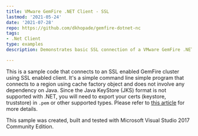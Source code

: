 ```yaml
---
title: VMware GemFire .NET Client - SSL
lastmod: '2021-05-24'
date: '2021-07-28'
repo: https://github.com/dkhopade/gemfire-dotnet-nc
tags:
- .Net Client
type: examples
description: Demonstrates basic SSL connection of a VMware GemFire .NET client with a GemFire cluster. It's a simple command line program that connects to a region using the cache factory object and does not involve a dependency on Java.

---
```


This is a sample code that connects to an SSL enabled GemFire cluster using SSL enabled client. It's a simple command line simple program that connects to a region using cache factory object and does not involve any dependency on Java. Since the Java KeyStore (JKS) format is not supported with .NET, you will need to export your certs (keystore, truststore) in `.pem` or other supported types. Please refer to [this article](https://community.pivotal.io/s/article/How-to-connect-SSL-Enabled-VMware-GemFire-NET-Client-to-SSL-Enabled-VMware-GemFire-Cluster-on-Windows?language=en_US) for more details. 

This sample was created, built and tested with Microsoft Visual Studio 2017 Community Edition.